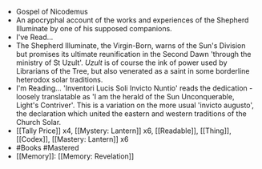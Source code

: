 - Gospel of Nicodemus
- An apocryphal account of the works and experiences of the Shepherd Illuminate by one of his supposed companions.
- I've Read...
- The Shepherd Illuminate, the Virgin-Born, warns of the Sun's Division but promises its ultimate reunification in the Second Dawn 'through the ministry of St Uzult'. <i>Uzult</i> is of course the ink of power used by Librarians of the Tree, but also venerated as a saint in some borderline heterodox solar traditions.
- I'm Reading...
  'Inventori Lucis Soli Invicto Nuntio' reads the dedication - loosely translatable as 'I am the herald of the Sun Unconquerable, Light's Contriver'. This is a variation on the more usual 'invicto augusto', the declaration which united the eastern and western traditions of the Church Solar.
- [[Tally Price]] x4, [[Mystery: Lantern]] x6, [[Readable]], [[Thing]], [[Codex]], [[Mastery: Lantern]] x6
- #Books #Mastered
- [[Memory]]: [[Memory: Revelation]]